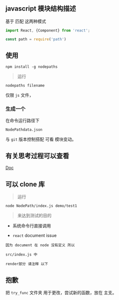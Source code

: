  ## javascript 模块结构描述

基于 匹配 这两种模式
``` js
import React, {Component} from 'react';

const path = require('path')
```

## 使用

```
npm install -g nodepaths
```
>运行

```
nodepaths filename
```
仅限 ``js`` 文件，

### 生成一个

在命令运行路径下

```
NodePathdata.json
```

与 ``git`` 版本控制搭配 可看 模块变动。

## 有关思考过程可以查看 
[Doc](https://github.com/chinanf-boy/NodePath/tree/master/Doc)

## 可以 clone 库

> 运行

```
node NodePath/index.js demo/test1
```

> 来达到测试的目的

- 系统命令行直接调用

- ``react`` document issue

```
因为 document 在 node 没有定义 所以 

src/index.js 中

render部分 请注释 以下

```


## 抱歉
把 ``try_func`` 文件夹 
用于更改，尝试新的函数，放在 主支。
